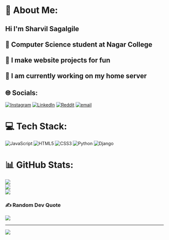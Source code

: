 # 💫 About Me:
## Hi I'm Sharvil Sagalgile<br><br>🏫 Computer Science student at Nagar College</br><br>🧠 I make website projects for fun</br><br>🔭 I am currently working on my home server</br>


## 🌐 Socials:
[![Instagram](https://img.shields.io/badge/Instagram-%23E4405F.svg?logo=Instagram&logoColor=white)](https://instagram.com/this_aint_void) [![LinkedIn](https://img.shields.io/badge/LinkedIn-%230077B5.svg?logo=linkedin&logoColor=white)](https://linkedin.com/in/sharvil-sagalgile-b5a539286) [![Reddit](https://img.shields.io/badge/Reddit-%23FF4500.svg?logo=Reddit&logoColor=white)](https://reddit.com/user/SHARVIL_S) [![email](https://img.shields.io/badge/Email-D14836?logo=gmail&logoColor=white)](mailto:sharvilsagalgile@gmail.com) 

# 💻 Tech Stack:
![JavaScript](https://img.shields.io/badge/javascript-%23323330.svg?style=for-the-badge&logo=javascript&logoColor=%23F7DF1E) ![HTML5](https://img.shields.io/badge/html5-%23E34F26.svg?style=for-the-badge&logo=html5&logoColor=white) ![CSS3](https://img.shields.io/badge/css3-%231572B6.svg?style=for-the-badge&logo=css3&logoColor=white) ![Python](https://img.shields.io/badge/python-3670A0?style=for-the-badge&logo=python&logoColor=ffdd54) ![Django](https://img.shields.io/badge/django-%23092E20.svg?style=for-the-badge&logo=django&logoColor=white)
# 📊 GitHub Stats:
![](https://github-readme-stats.vercel.app/api?username=5H4RV1L&theme=dark&hide_border=false&include_all_commits=false&count_private=false)<br/>
![](https://nirzak-streak-stats.vercel.app/?user=5H4RV1L&theme=dark&hide_border=false)<br/>
![](https://github-readme-stats.vercel.app/api/top-langs/?username=5H4RV1L&theme=dark&hide_border=false&include_all_commits=false&count_private=false&layout=compact)

### ✍️ Random Dev Quote
![](https://quotes-github-readme.vercel.app/api?type=horizontal&theme=radical)

---
[![](https://visitcount.itsvg.in/api?id=5H4RV1L&icon=0&color=0)](https://visitcount.itsvg.in)

<!-- Proudly created with GPRM ( https://gprm.itsvg.in ) -->
